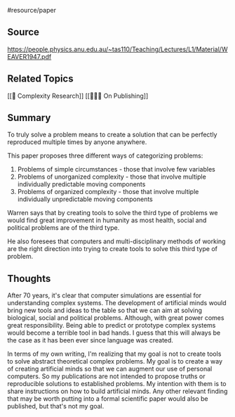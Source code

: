 #resource/paper  

## Source

https://people.physics.anu.edu.au/~tas110/Teaching/Lectures/L1/Material/WEAVER1947.pdf

## Related Topics

[[📝 Complexity Research]]
[[👨🏻‍💻 On Publishing]]

## Summary

To truly solve a problem means to create a solution that can be perfectly reproduced multiple times by anyone anywhere.

This paper proposes three different ways of categorizing problems:

1. Problems of simple circumstances - those that involve few variables
2. Problems of unorganized complexity - those that involve multiple individually predictable moving components
3. Problems of organized complexity - those that involve multiple individually unpredictable moving components

Warren says that by creating tools to solve the third type of problems we would find great improvement in humanity as most health, social and political problems are of the third type.

He also foresees that computers and multi-disciplinary methods of working are the right direction into trying to create tools to solve this third type of problem.

## Thoughts

After 70 years, it's clear that computer simulations are essential for understanding complex systems. The development of artificial minds would bring new tools and ideas to the table so that we can aim at solving biological, social and political problems. Although, with great power comes great responsibility. Being able to predict or prototype complex systems would become a terrible tool in bad hands. I guess that this will always be the case as it has been ever since language was created.

In terms of my own writing, I'm realizing that my goal is not to create tools to solve abstract theoretical complex problems. My goal is to create a way of creating artificial minds so that we can augment our use of personal computers. So my publications are not intended to propose truths or reproducible solutions to established problems. My intention with them is to share instructions on how to build artificial minds. Any other relevant finding that may be worth putting into a formal scientific paper would also be published, but that's not my goal.